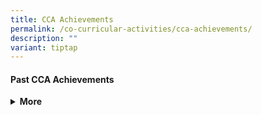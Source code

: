 ```yaml
---
title: CCA Achievements
permalink: /co-curricular-activities/cca-achievements/
description: ""
variant: tiptap
---
```

<p></p>
<p></p>
<h4>Past CCA Achievements</h4>
<div data-type="detailGroup" class="isomer-accordion-group isomer-accordion isomer-accordion-white">
<details class="isomer-details">
<summary><strong>More</strong>
</summary>
<div data-type="detailsContent" class="isomer-details-content">
<p><strong>2023</strong>
</p>
<p>📌 <a href="https://www.regentsec.moe.edu.sg/cca-accolades-achievements-2023/" rel="noopener nofollow" target="_blank">CCA Accolades &amp; Achievements 2023</a>
</p>
<p>📌 <a href="https://www.regentsec.moe.edu.sg/cca-awards-presentation-semester-1-2023/" rel="noopener nofollow" target="_blank">CCA Awards Presentation (Semester 1) 2023</a>
</p>
</div>
</details>
</div>
<p></p>
